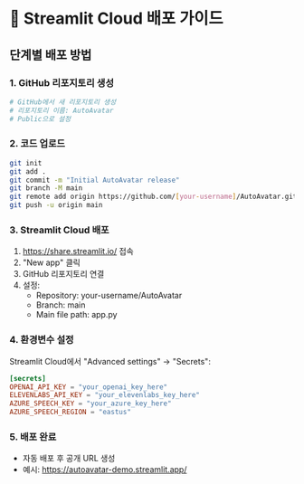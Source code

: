 # 🚀 Streamlit Cloud 배포 가이드

## 단계별 배포 방법

### 1. GitHub 리포지토리 생성
```bash
# GitHub에서 새 리포지토리 생성
# 리포지토리 이름: AutoAvatar
# Public으로 설정
```

### 2. 코드 업로드
```bash
git init
git add .
git commit -m "Initial AutoAvatar release"
git branch -M main
git remote add origin https://github.com/[your-username]/AutoAvatar.git
git push -u origin main
```

### 3. Streamlit Cloud 배포
1. https://share.streamlit.io/ 접속
2. "New app" 클릭
3. GitHub 리포지토리 연결
4. 설정:
   - Repository: your-username/AutoAvatar
   - Branch: main
   - Main file path: app.py

### 4. 환경변수 설정
Streamlit Cloud에서 "Advanced settings" → "Secrets":
```toml
[secrets]
OPENAI_API_KEY = "your_openai_key_here"
ELEVENLABS_API_KEY = "your_elevenlabs_key_here"
AZURE_SPEECH_KEY = "your_azure_key_here"
AZURE_SPEECH_REGION = "eastus"
```

### 5. 배포 완료
- 자동 배포 후 공개 URL 생성
- 예시: https://autoavatar-demo.streamlit.app/ 